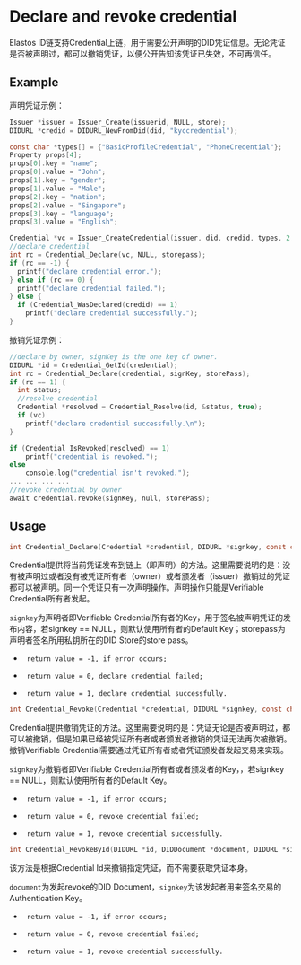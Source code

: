 # Declare and revoke credential

Elastos ID链支持Credential上链，用于需要公开声明的DID凭证信息。无论凭证是否被声明过，都可以撤销凭证，以便公开告知该凭证已失效，不可再信任。

## Example

声明凭证示例：

```c
Issuer *issuer = Issuer_Create(issuerid, NULL, store);
DIDURL *credid = DIDURL_NewFromDid(did, "kyccredential");

const char *types[] = {"BasicProfileCredential", "PhoneCredential"};
Property props[4];
props[0].key = "name";
props[0].value = "John";
props[1].key = "gender";
props[1].value = "Male";
props[2].key = "nation";
props[2].value = "Singapore";
props[3].key = "language";
props[3].value = "English";

Credential *vc = Issuer_CreateCredential(issuer, did, credid, types, 2, props, 4, expires, storepass);
//declare credential
int rc = Credential_Declare(vc, NULL, storepass);
if (rc == -1) {
  printf("declare credential error.");
} else if (rc == 0) {
  printf("declare credential failed.");
} else {
  if (Credential_WasDeclared(credid) == 1)
    printf("declare credential successfully.");
}
```

撤销凭证示例：

```c
//declare by owner, signKey is the one key of owner.
DIDURL *id = Credential_GetId(credential);
int rc = Credential_Declare(credential, signKey, storePass);
if (rc == 1) {
  int status;
  //resolve credential
  Credential *resolved = Credential_Resolve(id, &status, true);
  if (vc)
    printf("declare credential successfully.\n");
}

if (Credential_IsRevoked(resolved) == 1)
	printf("credential is revoked.");
else
	console.log("credential isn't revoked.");
... ... ... ...  
//revoke credential by owner
await credential.revoke(signKey, null, storePass);
```

## Usage

```c
int Credential_Declare(Credential *credential, DIDURL *signkey, const char *storepass);
```

Credential提供将当前凭证发布到链上（即声明）的方法。这里需要说明的是：没有被声明过或者没有被凭证所有者（owner）或者颁发者（issuer）撤销过的凭证都可以被声明。同一个凭证只有一次声明操作。声明操作只能是Verifiable Credential所有者发起。

`signkey`为声明者即Verifiable Credential所有者的Key，用于签名被声明凭证的发布内容，若signkey == NULL，则默认使用所有者的Default Key；storepass为声明者签名所用私钥所在的DID Store的store pass。

* ```
   return value = -1, if error occurs;
  ```
* ```
   return value = 0, declare credential failed;
  ```
* ```
   return value = 1, declare credential successfully.
  ```

```c
int Credential_Revoke(Credential *credential, DIDURL *signkey, const char *storepass);
```

Credential提供撤销凭证的方法。这里需要说明的是：凭证无论是否被声明过，都可以被撤销，但是如果已经被凭证所有者或者颁发者撤销的凭证无法再次被撤销。撤销Verifiable Credential需要通过凭证所有者或者凭证颁发者发起交易来实现。

`signkey`为撤销者即Verifiable Credential所有者或者颁发者的Key，，若signkey == NULL，则默认使用所有者的Default Key。

* ```
   return value = -1, if error occurs;
  ```
* ```
   return value = 0, revoke credential failed;
  ```
* ```
   return value = 1, revoke credential successfully.
  ```

```c
int Credential_RevokeById(DIDURL *id, DIDDocument *document, DIDURL *signkey, const char *storepass);
```

该方法是根据Credential Id来撤销指定凭证，而不需要获取凭证本身。

`document`为发起revoke的DID Document，`signkey`为该发起者用来签名交易的Authentication Key。

* ```
   return value = -1, if error occurs;
  ```
* ```
   return value = 0, revoke credential failed;
  ```
* ```
   return value = 1, revoke credential successfully.
  ```
